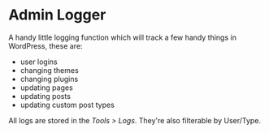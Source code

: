 # Admin Logger

A handy little logging function which will track a few handy things in WordPress, these are:

- user logins
- changing themes
- changing plugins
- updating pages
- updating posts
- updating custom post types

All logs are stored in the *Tools > Logs*. They're also filterable by User/Type.
